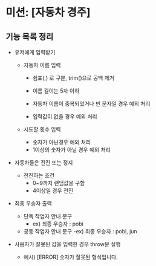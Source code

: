 # 미션: [자동차 경주]

## 기능 목록 정리

- 유저에게 입력받기

  - 자동차 이름 입력

    - 쉼표(,) 로 구분, trim()으로 공백 제거

    - 이름 길이는 5자 이하
    - 자동차 이름이 중복되었거나 빈 문자일 경우 예외 처리
    - 입력값이 없을 경우 예외 처리

  - 시도할 횟수 입력
    - 숫자가 아닌경우 예외 처리
    - 1이상의 숫자가 아닐 경우 예외 처리

- 자동차들은 전진 또는 정지

  - 전진하는 조건
    - 0~9까지 랜덤값을 구함
    - 4이상일 경우 전진

- 최종 우승자 출력

  - 단독 작업자 안내 문구
    - ex) 최종 우승자 : pobi
  - 공동 작업자 안내 문구
    -ex) 최종 우승자 : pobi, jun

- 사용자가 잘못된 값을 입력한 경우 throw문 실행
  - 예시) [ERROR] 숫자가 잘못된 형식입니다.
